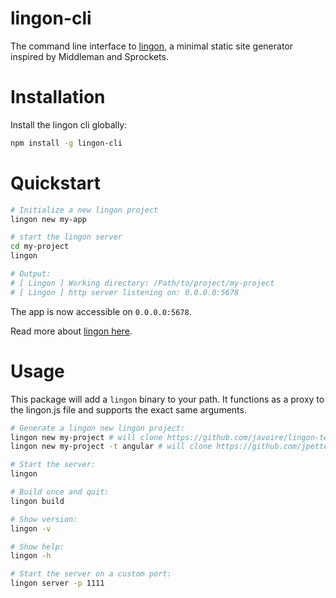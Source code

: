# lingon-cli

The command line interface to [lingon](http://github.com/jpettersson/lingon), a minimal static site generator inspired by Middleman and Sprockets.

# Installation

Install the lingon cli globally:

```bash
npm install -g lingon-cli
```

# Quickstart

```bash
# Initialize a new lingon project
lingon new my-app

# start the lingon server
cd my-project
lingon

# Output: 
# [ Lingon ] Working directory: /Path/to/project/my-project
# [ Lingon ] http server listening on: 0.0.0.0:5678
```

The app is now accessible on `0.0.0.0:5678`.

Read more about [lingon here](https://github.com/jpettersson/lingon).

# Usage

This package will add a `lingon` binary to your path. It functions as a proxy to the lingon.js file and supports the exact same arguments.

```bash
# Generate a lingon new lingon project:
lingon new my-project # will clone https://github.com/javoire/lingon-template-minimal
lingon new my-project -t angular # will clone https://github.com/jpettersson/lingon-ng-template

# Start the server: 
lingon

# Build once and quit:
lingon build

# Show version: 
lingon -v

# Show help: 
lingon -h

# Start the server on a custom port:
lingon server -p 1111
```
